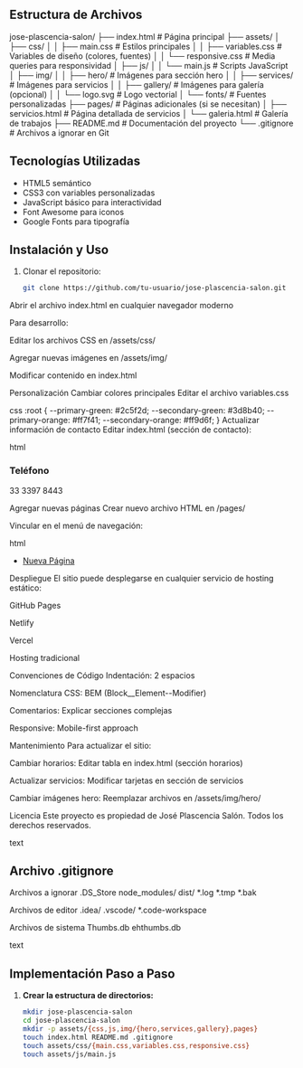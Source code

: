 ## Estructura de Archivos
jose-plascencia-salon/
├── index.html                  # Página principal
├── assets/
│   ├── css/
│   │   ├── main.css            # Estilos principales
│   │   ├── variables.css       # Variables de diseño (colores, fuentes)
│   │   └── responsive.css      # Media queries para responsividad
│   ├── js/
│   │   └── main.js             # Scripts JavaScript
│   ├── img/
│   │   ├── hero/               # Imágenes para sección hero
│   │   ├── services/           # Imágenes para servicios
│   │   ├── gallery/            # Imágenes para galería (opcional)
│   │   └── logo.svg            # Logo vectorial
│   └── fonts/                  # Fuentes personalizadas
├── pages/                      # Páginas adicionales (si se necesitan)
│   ├── servicios.html          # Página detallada de servicios
│   └── galeria.html            # Galería de trabajos
├── README.md                   # Documentación del proyecto
└── .gitignore                  # Archivos a ignorar en Git

## Tecnologías Utilizadas

- HTML5 semántico
- CSS3 con variables personalizadas
- JavaScript básico para interactividad
- Font Awesome para iconos
- Google Fonts para tipografía

## Instalación y Uso

1. Clonar el repositorio:
   ```bash
   git clone https://github.com/tu-usuario/jose-plascencia-salon.git
Abrir el archivo index.html en cualquier navegador moderno

Para desarrollo:

Editar los archivos CSS en /assets/css/

Agregar nuevas imágenes en /assets/img/

Modificar contenido en index.html

Personalización
Cambiar colores principales
Editar el archivo variables.css

css
:root {
  --primary-green: #2c5f2d;
  --secondary-green: #3d8b40;
  --primary-orange: #ff7f41;
  --secondary-orange: #ff9d6f;
}
Actualizar información de contacto
Editar index.html (sección de contacto):

html
<div class="contact-item">
  <div class="contact-icon">
    <i class="fas fa-phone"></i>
  </div>
  <div class="contact-details">
    <h3>Teléfono</h3>
    <p>33 3397 8443</p> <!-- Actualizar aquí -->
  </div>
</div>
Agregar nuevas páginas
Crear nuevo archivo HTML en /pages/

Vincular en el menú de navegación:

html
<nav>
  <ul>
    <li><a href="pages/nueva-pagina.html">Nueva Página</a></li>
  </ul>
</nav>
Despliegue
El sitio puede desplegarse en cualquier servicio de hosting estático:

GitHub Pages

Netlify

Vercel

Hosting tradicional

Convenciones de Código
Indentación: 2 espacios

Nomenclatura CSS: BEM (Block__Element--Modifier)

Comentarios: Explicar secciones complejas

Responsive: Mobile-first approach

Mantenimiento
Para actualizar el sitio:

Cambiar horarios: Editar tabla en index.html (sección horarios)

Actualizar servicios: Modificar tarjetas en sección de servicios

Cambiar imágenes hero: Reemplazar archivos en /assets/img/hero/

Licencia
Este proyecto es propiedad de José Plascencia Salón. Todos los derechos reservados.

text

## Archivo .gitignore
Archivos a ignorar
.DS_Store
node_modules/
dist/
*.log
*.tmp
*.bak

Archivos de editor
.idea/
.vscode/
*.code-workspace

Archivos de sistema
Thumbs.db
ehthumbs.db

text

## Implementación Paso a Paso

1. **Crear la estructura de directorios:**
   ```bash
   mkdir jose-plascencia-salon
   cd jose-plascencia-salon
   mkdir -p assets/{css,js,img/{hero,services,gallery},pages}
   touch index.html README.md .gitignore
   touch assets/css/{main.css,variables.css,responsive.css}
   touch assets/js/main.js
